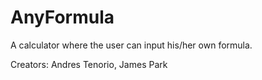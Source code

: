 # AnyFormula
A calculator where the user can input his/her own formula.

Creators: Andres Tenorio, James Park
